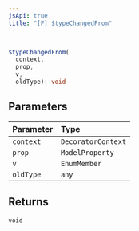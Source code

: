 ```yaml
---
jsApi: true
title: "[F] $typeChangedFrom"

---
```

```ts
$typeChangedFrom(
  context,
  prop,
  v,
  oldType): void
```

## Parameters

| Parameter | Type |
| :------ | :------ |
| `context` | `DecoratorContext` |
| `prop` | `ModelProperty` |
| `v` | `EnumMember` |
| `oldType` | `any` |

## Returns

`void`
